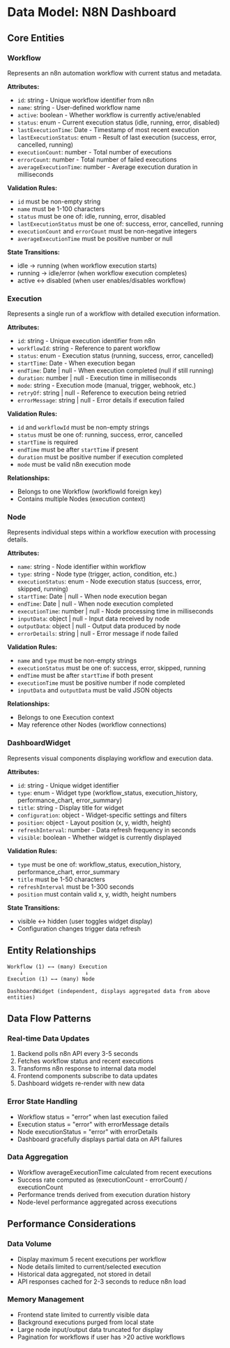 # Data Model: N8N Dashboard

## Core Entities

### Workflow
Represents an n8n automation workflow with current status and metadata.

**Attributes:**
- `id`: string - Unique workflow identifier from n8n
- `name`: string - User-defined workflow name
- `active`: boolean - Whether workflow is currently active/enabled
- `status`: enum - Current execution status (idle, running, error, disabled)
- `lastExecutionTime`: Date - Timestamp of most recent execution
- `lastExecutionStatus`: enum - Result of last execution (success, error, cancelled, running)
- `executionCount`: number - Total number of executions
- `errorCount`: number - Total number of failed executions
- `averageExecutionTime`: number - Average execution duration in milliseconds

**Validation Rules:**
- `id` must be non-empty string
- `name` must be 1-100 characters
- `status` must be one of: idle, running, error, disabled
- `lastExecutionStatus` must be one of: success, error, cancelled, running
- `executionCount` and `errorCount` must be non-negative integers
- `averageExecutionTime` must be positive number or null

**State Transitions:**
- idle → running (when workflow execution starts)
- running → idle/error (when workflow execution completes)
- active ↔ disabled (when user enables/disables workflow)

### Execution
Represents a single run of a workflow with detailed execution information.

**Attributes:**
- `id`: string - Unique execution identifier from n8n
- `workflowId`: string - Reference to parent workflow
- `status`: enum - Execution status (running, success, error, cancelled)
- `startTime`: Date - When execution began
- `endTime`: Date | null - When execution completed (null if still running)
- `duration`: number | null - Execution time in milliseconds
- `mode`: string - Execution mode (manual, trigger, webhook, etc.)
- `retryOf`: string | null - Reference to execution being retried
- `errorMessage`: string | null - Error details if execution failed

**Validation Rules:**
- `id` and `workflowId` must be non-empty strings
- `status` must be one of: running, success, error, cancelled
- `startTime` is required
- `endTime` must be after `startTime` if present
- `duration` must be positive number if execution completed
- `mode` must be valid n8n execution mode

**Relationships:**
- Belongs to one Workflow (workflowId foreign key)
- Contains multiple Nodes (execution context)

### Node
Represents individual steps within a workflow execution with processing details.

**Attributes:**
- `name`: string - Node identifier within workflow
- `type`: string - Node type (trigger, action, condition, etc.)
- `executionStatus`: enum - Node execution status (success, error, skipped, running)
- `startTime`: Date | null - When node execution began
- `endTime`: Date | null - When node execution completed
- `executionTime`: number | null - Node processing time in milliseconds
- `inputData`: object | null - Input data received by node
- `outputData`: object | null - Output data produced by node
- `errorDetails`: string | null - Error message if node failed

**Validation Rules:**
- `name` and `type` must be non-empty strings
- `executionStatus` must be one of: success, error, skipped, running
- `endTime` must be after `startTime` if both present
- `executionTime` must be positive number if node completed
- `inputData` and `outputData` must be valid JSON objects

**Relationships:**
- Belongs to one Execution context
- May reference other Nodes (workflow connections)

### DashboardWidget
Represents visual components displaying workflow and execution data.

**Attributes:**
- `id`: string - Unique widget identifier
- `type`: enum - Widget type (workflow_status, execution_history, performance_chart, error_summary)
- `title`: string - Display title for widget
- `configuration`: object - Widget-specific settings and filters
- `position`: object - Layout position (x, y, width, height)
- `refreshInterval`: number - Data refresh frequency in seconds
- `visible`: boolean - Whether widget is currently displayed

**Validation Rules:**
- `type` must be one of: workflow_status, execution_history, performance_chart, error_summary
- `title` must be 1-50 characters
- `refreshInterval` must be 1-300 seconds
- `position` must contain valid x, y, width, height numbers

**State Transitions:**
- visible ↔ hidden (user toggles widget display)
- Configuration changes trigger data refresh

## Entity Relationships

```
Workflow (1) ←→ (many) Execution
    ↓                    ↓
Execution (1) ←→ (many) Node

DashboardWidget (independent, displays aggregated data from above entities)
```

## Data Flow Patterns

### Real-time Data Updates
1. Backend polls n8n API every 3-5 seconds
2. Fetches workflow status and recent executions
3. Transforms n8n response to internal data model
4. Frontend components subscribe to data updates
5. Dashboard widgets re-render with new data

### Error State Handling
- Workflow status = "error" when last execution failed
- Execution status = "error" with errorMessage details
- Node executionStatus = "error" with errorDetails
- Dashboard gracefully displays partial data on API failures

### Data Aggregation
- Workflow averageExecutionTime calculated from recent executions
- Success rate computed as (executionCount - errorCount) / executionCount
- Performance trends derived from execution duration history
- Node-level performance aggregated across executions

## Performance Considerations

### Data Volume
- Display maximum 5 recent executions per workflow
- Node details limited to current/selected execution
- Historical data aggregated, not stored in detail
- API responses cached for 2-3 seconds to reduce n8n load

### Memory Management
- Frontend state limited to currently visible data
- Background executions purged from local state
- Large node input/output data truncated for display
- Pagination for workflows if user has >20 active workflows